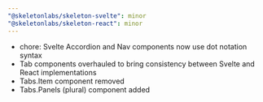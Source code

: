 ```yaml
---
"@skeletonlabs/skeleton-svelte": minor
"@skeletonlabs/skeleton-react": minor
---
```


- chore: Svelte Accordion and Nav components now use dot notation syntax
- Tab components overhauled to bring consistency between Svelte and React implementations
- Tabs.Item component removed
- Tabs.Panels (plural) component added
